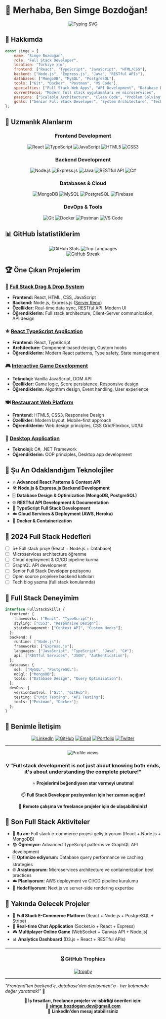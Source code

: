 # 👋 Merhaba, Ben Simge Bozdoğan!

<div align="center">
  <img src="https://readme-typing-svg.herokuapp.com?font=Fira+Code&pause=1000&color=36BCF7&center=true&vCenter=true&width=435&lines=Full+Stack+Developer;React+%26+Node.js+Uzman%C4%B1;Backend+API+Geli%C5%9Ftirme;Database+Tasar%C4%B1m%C4%B1;End-to-End+Uygulama+Geli%C5%9Ftirme" alt="Typing SVG" />
</div>

## 🚀 Hakkımda

```javascript
const simge = {
    name: "Simge Bozdoğan",
    role: "Full Stack Developer",
    location: "Türkiye 🇹🇷",
    frontend: ["React", "TypeScript", "JavaScript", "HTML/CSS"],
    backend: ["Node.js", "Express.js", "Java", "RESTful APIs"],
    databases: ["MongoDB", "MySQL", "PostgreSQL"],
    tools: ["Git", "Docker", "Postman", "VS Code"],
    specialties: ["Full Stack Web Apps", "API Development", "Database Design", "System Architecture"],
    currentFocus: "Modern full stack uygulamaları ve microservices",
    passions: ["Scalable Architecture", "Clean Code", "Problem Solving"],
    goals: ["Senior Full Stack Developer", "System Architecture", "Tech Leadership"]
};
```

## 💼 Uzmanlık Alanlarım

<div align="center">
  
### Frontend Development
![React](https://img.shields.io/badge/React-20232A?style=for-the-badge&logo=react&logoColor=61DAFB)
![TypeScript](https://img.shields.io/badge/TypeScript-007ACC?style=for-the-badge&logo=typescript&logoColor=white)
![JavaScript](https://img.shields.io/badge/JavaScript-F7DF1E?style=for-the-badge&logo=javascript&logoColor=black)
![HTML5](https://img.shields.io/badge/HTML5-E34F26?style=for-the-badge&logo=html5&logoColor=white)
![CSS3](https://img.shields.io/badge/CSS3-1572B6?style=for-the-badge&logo=css3&logoColor=white)

### Backend Development
![Node.js](https://img.shields.io/badge/Node.js-43853D?style=for-the-badge&logo=node.js&logoColor=white)
![Express.js](https://img.shields.io/badge/Express.js-404D59?style=for-the-badge)
![Java](https://img.shields.io/badge/Java-ED8B00?style=for-the-badge&logo=java&logoColor=white)
![RESTful API](https://img.shields.io/badge/REST-02569B?style=for-the-badge&logo=rest&logoColor=white)
![C#](https://img.shields.io/badge/C%23-239120?style=for-the-badge&logo=c-sharp&logoColor=white)

### Databases & Cloud
![MongoDB](https://img.shields.io/badge/MongoDB-4EA94B?style=for-the-badge&logo=mongodb&logoColor=white)
![MySQL](https://img.shields.io/badge/MySQL-00000F?style=for-the-badge&logo=mysql&logoColor=white)
![PostgreSQL](https://img.shields.io/badge/PostgreSQL-316192?style=for-the-badge&logo=postgresql&logoColor=white)
![Firebase](https://img.shields.io/badge/Firebase-039BE5?style=for-the-badge&logo=Firebase&logoColor=white)

### DevOps & Tools
![Git](https://img.shields.io/badge/Git-F05032?style=for-the-badge&logo=git&logoColor=white)
![Docker](https://img.shields.io/badge/Docker-2496ED?style=for-the-badge&logo=docker&logoColor=white)
![Postman](https://img.shields.io/badge/Postman-FF6C37?style=for-the-badge&logo=postman&logoColor=white)
![VS Code](https://img.shields.io/badge/VS_Code-007ACC?style=for-the-badge&logo=visual-studio-code&logoColor=white)

</div>

## 📊 GitHub İstatistiklerim

<div align="center">
  <img src="https://github-readme-stats.vercel.app/api?username=SimgeBozdogan&show_icons=true&theme=tokyonight&hide_border=true&count_private=true" alt="GitHub Stats" />
  <img src="https://github-readme-stats.vercel.app/api/top-langs/?username=SimgeBozdogan&layout=compact&theme=tokyonight&hide_border=true" alt="Top Languages" />
</div>

<div align="center">
  <img src="https://github-readme-streak-stats.herokuapp.com/?user=SimgeBozdogan&theme=tokyonight&hide_border=true" alt="GitHub Streak" />
</div>

## 🏆 Öne Çıkan Projelerim

### 🎯 [Full Stack Drag & Drop System](https://github.com/SimgeBozdogan/drag-n-drop-client)
- **Frontend:** React, HTML, CSS, JavaScript
- **Backend:** Node.js, Express.js ([Server Repo](https://github.com/SimgeBozdogan/drag-n-drop-server))
- **Özellikler:** Real-time data sync, RESTful API, Modern UI
- **Öğrendiklerim:** Full stack architecture, Client-Server communication, API design

### ⚛️ [React TypeScript Application](https://github.com/SimgeBozdogan/react-bootcamp-frontend)
- **Frontend:** React, TypeScript
- **Architecture:** Component-based design, Custom hooks
- **Öğrendiklerim:** Modern React patterns, Type safety, State management

### 🎮 [Interactive Game Development](https://github.com/SimgeBozdogan/HangmanGame)
- **Teknoloji:** Vanilla JavaScript, DOM API
- **Özellikler:** Game logic, Score persistence, Responsive design
- **Öğrendiklerim:** Algorithm design, Event handling, User experience

### 🍽️ [Restaurant Web Platform](https://github.com/SimgeBozdogan/RestaurantWebsiteExample)
- **Frontend:** HTML5, CSS3, Responsive Design
- **Özellikler:** Modern layout, Mobile-first approach
- **Öğrendiklerim:** Web design principles, CSS Grid/Flexbox, UX/UI

### 🎲 [Desktop Application](https://github.com/SimgeBozdogan/Rock_paper_scissors)
- **Teknoloji:** C#, .NET Framework
- **Öğrendiklerim:** OOP principles, Desktop app development

## 🌱 Şu An Odaklandığım Teknolojiler

- 🔥 **Advanced React Patterns & Context API**
- 🛠️ **Node.js & Express.js Backend Development**
- 🗄️ **Database Design & Optimization (MongoDB, PostgreSQL)**
- 🌐 **RESTful API Development & Documentation**
- 🔧 **TypeScript Full Stack Development**
- ☁️ **Cloud Services & Deployment (AWS, Heroku)**
- 🐳 **Docker & Containerization**

## 🎯 2024 Full Stack Hedefleri

- [ ] 5+ Full stack proje (React + Node.js + Database)
- [ ] Microservices architecture öğrenme
- [ ] Cloud deployment & CI/CD pipeline kurma
- [ ] GraphQL API development
- [ ] Senior Full Stack Developer pozisyonu
- [ ] Open source projelere backend katkıları
- [ ] Tech blog yazma (full stack konularında)

## 💼 Full Stack Deneyimim

```typescript
interface FullStackSkills {
  frontend: {
    frameworks: ["React", "TypeScript"];
    styling: ["CSS3", "Responsive Design"];
    stateManagement: ["Context API", "Custom Hooks"];
  };
  backend: {
    runtime: ["Node.js"];
    frameworks: ["Express.js"];
    languages: ["JavaScript", "TypeScript", "Java", "C#"];
    api: ["RESTful Services", "JSON", "Authentication"];
  };
  database: {
    sql: ["MySQL", "PostgreSQL"];
    noSql: ["MongoDB"];
    tools: ["Database Design", "Query Optimization"];
  };
  devOps: {
    versionControl: ["Git", "GitHub"];
    testing: ["Unit Testing", "API Testing"];
    tools: ["Postman", "Docker"];
  };
}
```

## 🤝 Benimle İletişim

<div align="center">
  
[![LinkedIn](https://img.shields.io/badge/LinkedIn-0077B5?style=for-the-badge&logo=linkedin&logoColor=white)](https://www.linkedin.com/in/simge-bozdogan-dev)
[![GitHub](https://img.shields.io/badge/GitHub-100000?style=for-the-badge&logo=github&logoColor=white)](https://github.com/SimgeBozdogan)
[![Email](https://img.shields.io/badge/Email-D14836?style=for-the-badge&logo=gmail&logoColor=white)](mailto:simge.bozdogan.dev@gmail.com)
[![Portfolio](https://img.shields.io/badge/Portfolio-FF5722?style=for-the-badge&logo=google-chrome&logoColor=white)](https://simgebozdogan.dev)
[![Twitter](https://img.shields.io/badge/Twitter-1DA1F2?style=for-the-badge&logo=twitter&logoColor=white)](https://twitter.com/simge_codes)

</div>

---

<div align="center">
  <img src="https://komarev.com/ghpvc/?username=SimgeBozdogan&color=brightgreen&style=flat-square&label=Profile+Views" alt="Profile views" />
  
  ### 💡 "Full stack development is not just about knowing both ends, it's about understanding the complete picture!"
  
  ⭐ **Projelerimi beğendiysen star vermeyi unutma!**
  
  📫 **Full Stack Developer pozisyonları için her zaman açığım!**
  
  🚀 **Remote çalışma ve freelance projeler için de ulaşabilirsiniz!**
</div>

## 🏅 Son Full Stack Aktiviteler

- 🔨 **Şu an:** Full stack e-commerce projesi geliştiriyorum (React + Node.js + MongoDB)
- 📚 **Öğreniyor:** Advanced TypeScript patterns ve GraphQL API development
- 🗄️ **Optimize ediyorum:** Database query performance ve caching strategies
- 🌐 **Araştırıyorum:** Microservices architecture ve containerization best practices
- ☁️ **Planlıyorum:** AWS deployment ve CI/CD pipeline kurulumu
- 🎯 **Hedefliyorum:** Next.js ve server-side rendering expertise

## 🔮 Yakında Gelecek Projeler

- 🛒 **Full Stack E-Commerce Platform** (React + Node.js + PostgreSQL + Stripe)
- 📱 **Real-time Chat Application** (Socket.io + React + Express)
- 🎮 **Multiplayer Online Game** (WebSocket + Canvas API + Node.js)
- 📊 **Analytics Dashboard** (D3.js + React + RESTful APIs)

---

<div align="center">
  
### 🎖️ GitHub Trophies
[![trophy](https://github-profile-trophy.vercel.app/?username=SimgeBozdogan&theme=tokyonight&column=4&margin-w=15&margin-h=15)](https://github.com/ryo-ma/github-profile-trophy)

</div>

---

*"Frontend'ten backend'e, database'den deployment'a - her katmanda değer yaratmak!"* 🚀

<div align="center">
  
**💼 İş fırsatları, freelance projeler ve işbirliği önerileri için:**  
📧 **simge.bozdogan.dev@gmail.com**  
📱 **LinkedIn'den mesaj atabilirsiniz**  


</div> 
